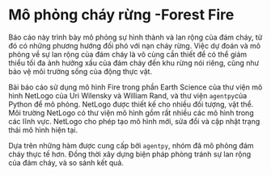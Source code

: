 # Mô phỏng cháy rừng -Forest Fire
Báo cáo này trình bày mô phỏng sự hình thành và lan rộng của đám cháy, từ đó có những phương hướng đối phó với nạn cháy rừng. 
Việc dự đoán và mô phỏng về sự lan rộng của đám cháy là vô cùng cần thiết để có thể giảm thiểu tối đa ảnh hưởng xấu của đám cháy đến khu rừng nói riêng, 
cũng như bảo vệ môi trường sống của động thực vật. 

Bài báo cáo sử dụng mô hình Fire trong phần Earth Science của thư viện mô hình NetLogo của Uri Wilensky và William Rand,
và thư viện `agentpy`của Python để mô phỏng. NetLogo được thiết kế cho nhiều đối tượng, vật thể. 
Môi trường NetLogo có thư viện mô hình gồm rất nhiều các mô hình trong các lĩnh vực. 
NetLogo cho phép tạo mô hình mới, sửa đổi và cập nhật trạng thái mô hình hiện tại. 

Dựa trên những hàm được cung cấp bởi `agentpy`, nhóm đã mô phỏng đám cháy thực tế hơn. Đồng thời xây dựng biện pháp phòng tránh sự lan rộng của đám cháy,
và so sánh kết quả.
